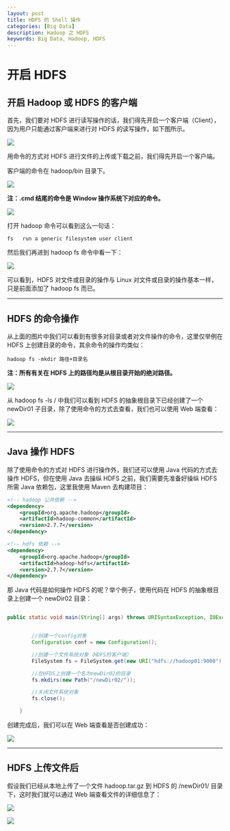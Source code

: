 ```yaml
---
layout: post
title: HDFS 的 Shell 操作
categories: [Big Data]
description: Hadoop 之 HDFS
keywords: Big Data, Hadoop, HDFS
---
```


# 开启 HDFS

## 开启 Hadoop 或 HDFS 的客户端

首先，我们要对 HDFS 进行读写操作的话，我们得先开启一个客户端（Client），因为用户只能通过客户端来进行对 HDFS 的读写操作，如下图所示。

![](/images/posts/hadoop/BigData5-HDFSArchitecture.png)

用命令的方式对 HDFS 进行文件的上传或下载之前，我们得先开启一个客户端。

客户端的命令在 hadoop/bin 目录下。

![](/images/posts/hadoop/BigData6-HDFSClientCommand.png)

**注：.cmd 结尾的命令是 Window 操作系统下对应的命令。**

![](/images/posts/hadoop/BigData6-HadoopFSCommand1.png)

打开 hadoop 命令可以看到这么一句话：

```
fs   run a generic filesystem user client
```

然后我们再进到 hadoop fs 命令中看一下：

![](/images/posts/hadoop/BigData6-HadoopFSCommand2.png)

可以看到，HDFS 对文件或目录的操作与 Linux 对文件或目录的操作基本一样，只是前面添加了 hadoop fs 而已。

------------------------------

## HDFS 的命令操作

从上面的图片中我们可以看到有很多对目录或者对文件操作的命令，这里仅举例在 HDFS 上创建目录的命令，其余命令的操作均类似：

```
hadoop fs -mkdir 路径+目录名
```

**注：所有有关在 HDFS 上的路径均是从根目录开始的绝对路径。**

![](/images/posts/hadoop/BigData6-HDFSMKDIR1.png)

从 hadoop fs -ls / 中我们可以看到 HDFS 的抽象根目录下已经创建了一个 newDir01 子目录，除了使用命令的方式去查看，我们也可以使用 Web 端查看：

![](/images/posts/hadoop/BigData6-HDFSMKDIR2.png)

------------------------------

## Java 操作 HDFS

除了使用命令的方式对 HDFS 进行操作外，我们还可以使用 Java 代码的方式去操作 HDFS，但在使用 Java 去操纵 HDFS 之前，我们需要先准备好操纵 HDFS 所需 Java 依赖包，这里我使用 Maven 去构建项目：

```xml
<!-- hadoop 公共依赖 -->
<dependency>
    <groupId>org.apache.hadoop</groupId>
    <artifactId>hadoop-common</artifactId>
    <version>2.7.7</version>
</dependency>

<!-- hdfs 依赖 -->
<dependency>
    <groupId>org.apache.hadoop</groupId>
    <artifactId>hadoop-hdfs</artifactId>
    <version>2.7.7</version>
</dependency>
```

那 Java 代码是如何操作 HDFS 的呢？举个例子，使用代码在 HDFS 的抽象根目录上创建一个 newDir02 目录：

```java

public static void main(String[] args) throws URISyntaxException, IOException, InterruptedException {


        //创建一个config对象
        Configuration conf = new Configuration();

        //创建一个文件系统对象（HDFS的客户端）
        FileSystem fs = FileSystem.get(new URI("hdfs://hadoop01:9000"), conf, "hadoop");

        //在HFDS上创建一个名为newDir02的目录
        fs.mkdirs(new Path("/newDir02/"));

        //关闭文件系统对象
        fs.close();

    }

```

创建完成后，我们可以在 Web 端查看是否创建成功：

![](/images/posts/hadoop/BigData6-HDFSMKDIR3.png)

------------------------------

## HDFS 上传文件后

假设我们已经从本地上传了一个文件 hadoop.tar.gz 到 HDFS 的 /newDir01/ 目录下，这时我们就可以通过 Web 端查看文件的详细信息了：

![](/images/posts/hadoop/BigData6-HDFSPUT1.png)

![](/images/posts/hadoop/BigData6-HDFSPUT2.png)